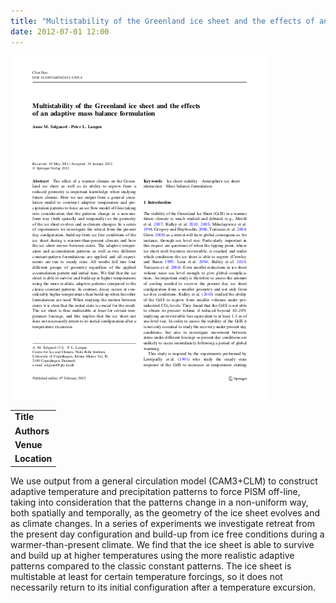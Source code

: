 ```yaml
---
title: "Multistability of the Greenland ice sheet and the effects of an adaptive mass balance formulation"
date: 2012-07-01 12:00
---
```


![](/img/applications/solgaardlangen2012.png)


||
|-
| **Title** | [Multistability of the Greenland ice sheet and the effects of an adaptive mass balance formulation](http://dx.doi.org/10.1007/s00382-012-1305-4) |
| **Authors** |  [Anne M. Solgaard](http://www.iceandclimate.nbi.ku.dk/staff/?id=246112&vis=medarbejder) and [Peter L. Langen](http://www.iceandclimate.nbi.ku.dk/staff/?id=93180&vis=medarbejder) |
| **Venue** | [Climate Dynamics](http://www.springerlink.com/content/0930-7575/) |
| **Location** | Greenland |

We use output from a general circulation model (CAM3+CLM) to construct adaptive temperature and precipitation patterns to force PISM off-line, taking into consideration that the patterns change in a non-uniform way, both spatially and temporally, as the geometry of the ice sheet evolves and as climate changes. In a series of experiments we investigate retreat from the present day configuration and build-up from ice free conditions during a warmer-than-present climate. We find that the ice sheet is able to survive and build up at higher temperatures using the more realistic adaptive patterns compared to the classic constant patterns. The ice sheet is multistable at least for certain temperature forcings, so it does not necessarily return to its initial configuration after a temperature excursion.

